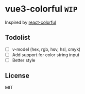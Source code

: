 # vue3-colorful `WIP`

Inspired by [react-colorful](https://omgovich.github.io/react-colorful/)

## Todolist

- [ ] v-model (hex, rgb, hsv, hsl, cmyk)
- [ ] Add support for color string input
- [ ] Better style

## License

MIT
